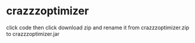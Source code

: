 # crazzzoptimizer
click code then click download zip and rename it from crazzzoptimizer.zip to crazzzoptimizer.jar
